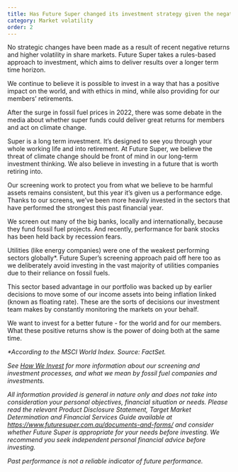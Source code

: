 ```yaml
---
title: Has Future Super changed its investment strategy given the negative returns?
category: Market volatility
order: 2
---
```


No strategic changes have been made as a result of recent negative returns and higher volatility in share markets. Future Super takes a rules-based approach to investment, which aims to deliver results over a longer term time horizon.

We continue to believe it is possible to invest in a way that has a positive impact on the world, and with ethics in mind, while also providing for our members’ retirements.

After the surge in fossil fuel prices in 2022, there was some debate in the media about whether super funds could deliver great returns for members and act on climate change.

Super is a long term investment. It’s designed to see you through your whole working life and into retirement. At Future Super, we believe the threat of climate change should be front of mind in our long-term investment thinking. We also believe in investing in a future that is worth retiring into.

Our screening work to protect you from what we believe to be harmful assets remains consistent, but this year it’s given us a performance edge. Thanks to our screens, we’ve been more heavily invested in the sectors that have performed the strongest this past financial year.

We screen out many of the big banks, locally and internationally, because they fund fossil fuel projects. And recently, performance for bank stocks has been held back by recession fears.

Utilities (like energy companies) were one of the weakest performing sectors globally\*. Future Super’s screening approach paid off here too as we deliberately avoid investing in the vast majority of utilities companies due to their reliance on fossil fuels.

This sector based advantage in our portfolio was backed up by earlier decisions to move some of our income assets into being inflation linked (known as floating rate). These are the sorts of decisions our investment team makes by constantly monitoring the markets on your behalf.

We want to invest for a better future - for the world and for our members. What these positive returns show is the power of doing both at the same time.

_\*According to the MSCI World Index. Source: FactSet._

_See [How We Invest](https://www.futuresuper.com.au/how-we-invest/) for more information about our screening and investment processes, and what we mean by fossil fuel companies and investments._

_All information provided is general in nature only and does not take into consideration your personal objectives, financial situation or needs. Please read the relevant Product Disclosure Statement, Target Market Determination and Financial Services Guide available at https://www.futuresuper.com.au/documents-and-forms/ and consider whether Future Super is appropriate for your needs before investing. We recommend you seek independent personal financial advice before investing._

_Past performance is not a reliable indicator of future performance._
